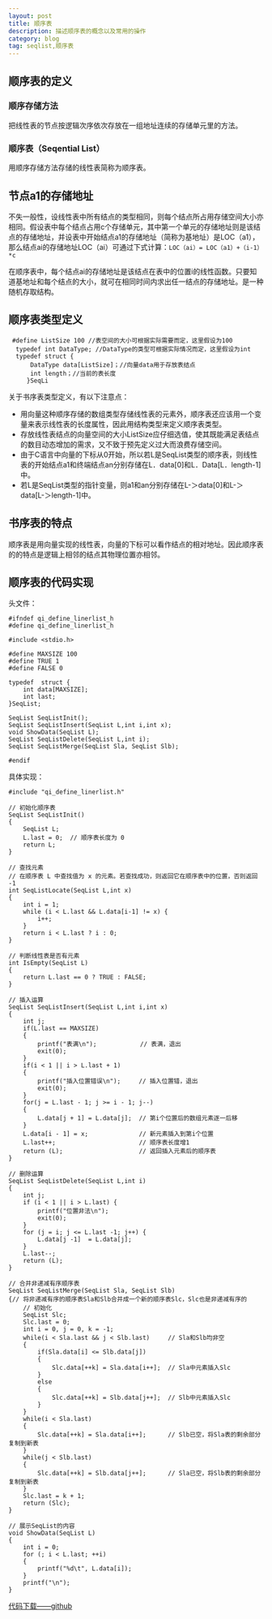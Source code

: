 ```yaml
---
layout: post
title: 顺序表
description: 描述顺序表的概念以及常用的操作
category: blog
tag: seqlist,顺序表
---
```


## 顺序表的定义

### 顺序存储方法

把线性表的节点按逻辑次序依次存放在一组地址连续的存储单元里的方法。

### 顺序表（Seqential List）

用顺序存储方法存储的线性表简称为顺序表。

## 节点a1的存储地址

不失一般性，设线性表中所有结点的类型相同，则每个结点所占用存储空间大小亦相同。假设表中每个结点占用c个存储单元，其中第一个单元的存储地址则是该结点的存储地址，并设表中开始结点a1的存储地址（简称为基地址）是LOC（a1），那么结点ai的存储地址LOC（ai）可通过下式计算：`LOC（ai）= LOC（a1）+（i-1）*c `

在顺序表中，每个结点ai的存储地址是该结点在表中的位置i的线性函数。只要知道基地址和每个结点的大小，就可在相同时间内求出任一结点的存储地址。是一种随机存取结构。

## 顺序表类型定义

	 #define ListSize 100 //表空间的大小可根据实际需要而定，这里假设为100
	  typedef int DataType; //DataType的类型可根据实际情况而定，这里假设为int
	  typedef struct {
	      DataType data[ListSize]；//向量data用于存放表结点
	      int length；//当前的表长度
	     }SeqLi

关于书序表类型定义，有以下注意点：

* 用向量这种顺序存储的数组类型存储线性表的元素外，顺序表还应该用一个变量来表示线性表的长度属性，因此用结构类型来定义顺序表类型。
* 存放线性表结点的向量空间的大小ListSize应仔细选值，使其既能满足表结点的数目动态增加的需求，又不致于预先定义过大而浪费存储空间。
* 由于C语言中向量的下标从0开始，所以若L是SeqList类型的顺序表，则线性表的开始结点a1和终端结点an分别存储在L．data[0]和L．Data[L．length-1]中。
* 若L是SeqList类型的指针变量，则a1和an分别存储在L-＞data[0]和L-＞data[L-＞length-1]中。

## 书序表的特点

顺序表是用向量实现的线性表，向量的下标可以看作结点的相对地址。因此顺序表的的特点是逻辑上相邻的结点其物理位置亦相邻。

## 顺序表的代码实现

头文件：

	#ifndef qi_define_linerlist_h
	#define qi_define_linerlist_h
	
	#include <stdio.h>
	
	#define MAXSIZE 100
	#define TRUE 1
	#define FALSE 0
	
	typedef  struct {
	    int data[MAXSIZE];
	    int last;
	}SeqList;
	
	SeqList SeqListInit();
	SeqList SeqListInsert(SeqList L,int i,int x);
	void ShowData(SeqList L);
	SeqList SeqListDelete(SeqList L,int i);
	SeqList SeqListMerge(SeqList Sla, SeqList Slb);
	
	#endif

具体实现：

	#include "qi_define_linerlist.h"
	
	// 初始化顺序表
	SeqList SeqListInit()
	{
	    SeqList L;
	    L.last = 0;  // 顺序表长度为 0
	    return L;
	}
	
	// 查找元素
	// 在顺序表 L 中查找值为 x 的元素。若查找成功，则返回它在顺序表中的位置，否则返回 -1
	int SeqListLocate(SeqList L,int x)
	{
	    int i = 1;
	    while (i < L.last && L.data[i-1] != x) {
	        i++;
	    }
	    return i < L.last ? i : 0;
	}
	
	// 判断线性表是否有元素
	int IsEmpty(SeqList L)
	{
	    return L.last == 0 ? TRUE : FALSE;
	}
	
	// 插入运算
	SeqList SeqListInsert(SeqList L,int i,int x)
	{
	    int j;
	    if(L.last == MAXSIZE)
	    {
	        printf("表满\n");            // 表满，退出
	        exit(0);
	    }
	    if(i < 1 || i > L.last + 1)
	    {
	        printf("插入位置错误\n");     // 插入位置错，退出
	        exit(0);
	    }
	    for(j = L.last - 1; j >= i - 1; j--)
	    {
	        L.data[j + 1] = L.data[j];  // 第i个位置后的数组元素逐一后移
	    }
	    L.data[i - 1] = x;              // 新元素插入到第i个位置
	    L.last++;                       // 顺序表长度增1
	    return (L);                     // 返回插入元素后的顺序表
	}
	
	// 删除运算
	SeqList SeqListDelete(SeqList L,int i)
	{
	    int j;
	    if (i < 1 || i > L.last) {
	        printf("位置非法\n");
	        exit(0);
	    }
	    for (j = i; j <= L.last -1; j++) {
	        L.data[j -1]  = L.data[j];
	    }
	    L.last--;
	    return (L);
	}
	
	// 合并非递减有序顺序表
	SeqList SeqListMerge(SeqList Sla, SeqList Slb)
	{// 将非递减有序的顺序表Sla和Slb合并成一个新的顺序表Slc，Slc也是非递减有序的
	    // 初始化
	    SeqList Slc;
	    Slc.last = 0;
	    int i = 0, j = 0, k = -1;
	    while(i < Sla.last && j < Slb.last)     // Sla和Slb均非空
	    {
	        if(Sla.data[i] <= Slb.data[j])
	        {
	            Slc.data[++k] = Sla.data[i++];  // Sla中元素插入Slc
	        }
	        else
	        {
	            Slc.data[++k] = Slb.data[j++];  // Slb中元素插入Slc
	        }
	    }
	    while(i < Sla.last)
	    {
	        Slc.data[++k] = Sla.data[i++];      // Slb已空，将Sla表的剩余部分复制到新表
	    }
	    while(j < Slb.last)
	    {
	        Slc.data[++k] = Slb.data[j++];      // Sla已空，将Slb表的剩余部分复制到新表
	    }
	    Slc.last = k + 1;
	    return (Slc);
	}
	
	// 展示SeqList的内容
	void ShowData(SeqList L)
	{
	    int i = 0;
	    for (; i < L.last; ++i)
	    {
	        printf("%d\t", L.data[i]);
	    }
	    printf("\n");
	}
	
	
[代码下载——github](https://github.com/MaxwellQi/DataStructure/tree/master/DataStructureStudy/DataStructureStudy/seqlist)